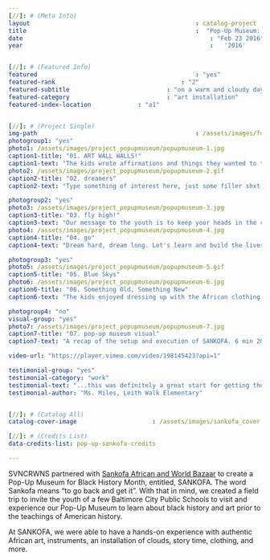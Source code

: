 ```yaml
---
[//]: # (Meta Info)
layout 												: catalog-project
title 												:  "Pop-Up Museum: Sankofa"
date 													: "Feb 23 2016"
year 													:	'2016'


[//]: # (Featured Info)
featured 											: "yes"
featured-rank									: "2"
featured-subtitle							: "on a warm and cloudy day, one day before rain poured from the clouds"
featured-category							: "art installation"
featured-index-location				: "a1"


[//]: # (Project Single)
img-path											: /assets/images/featured-popupmuseum.png
photogroup1: "yes"
photo1: /assets/images/project_popupmuseum/popupmuseum-1.jpg
caption1-title: "01. ART WALL WALLS!"
caption1-text: "The kids wrote affirmations and things they wanted to tell themselves and each other on the collaborative art wall."
photo2: /assets/images/project_popupmuseum/popupmuseum-2.gif
caption2-title: "02. dreamers"
caption2-text: "Type something of interest here, just some filler shxt, no one cares what this says anyway.  Just keep on typing, get it?!"

photogroup2: "yes"
photo3: /assets/images/project_popupmuseum/popupmuseum-3.jpg
caption3-title: "03. fly high!"
caption3-text: "Our message to the youth is to keep your heads in the clouds.  We need ambitious thinkers. We need fearless dreamers."
photo4: /assets/images/project_popupmuseum/popupmuseum-4.jpg
caption4-title: "04. go"
caption4-text: "Dream hard, dream long. Let's learn and build the lives we want, leave the legacy we want, create the history we want. Never stop dreaming."

photogroup3: "yes"
photo5: /assets/images/project_popupmuseum/popupmuseum-5.gif
caption5-title: "05. Blue Skys"
photo6: /assets/images/project_popupmuseum/popupmuseum-6.jpg
caption6-title: "06. Something Old, Something New"
caption6-text: "The kids enjoyed dressing up with the African clothing. They had pants suits, dresses, scarves, hats and other trinkets to adorn themselves with.  And what's a dress up moment, without checking yourself out in the mirror."

photogroup4: "no"
visual-group: "yes"
photo7: /assets/images/project_popupmuseum/popupmuseum-7.jpg
caption7-title: "07. pop-up museum visual"
caption7-text: "A recap of the setup and execution of SANKOFA. 6 min 28 sec."

video-url: "https://player.vimeo.com/video/198145423?api=1"

testimonial-group: "yes"
testimonial-category: "work"
testimonial-text: "...this was definitely a great start for getting the kids involved with the culture, and knowing a little bit of history that they may not have learned in the class room."
testimonial-author: "Ms. Miles, Leith Walk Elementary"


[//]: # (Catalog All)
catalog-cover-image						: /assets/images/sankofa_cover.jpg

[//]: # (Credits List)
data-credits-list: pop-up-sankofa-credits

---
```


SVNCRWNS partnered with <a href="http://sankofaafricanbazaar.com" target="_blank">Sankofa African and World Bazaar</a> to create a Pop-Up Museum for Black History Month, entitled, SANKOFA.  The word Sankofa means “to go back and get it”.  With that in mind, we created a field trip to invite the youth of a few Baltimore City Public Schools to visit and experience our Pop-Up Museum to learn about black history and art prior to the teachings of American history. 

At SANKOFA, we were able to have a hands-on experience with authentic African art, instruments, an installation of clouds, story time, clothing, and more.  